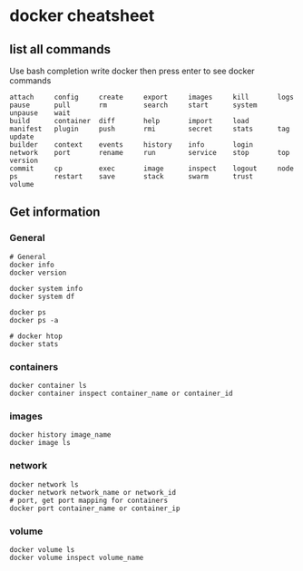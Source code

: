 # docker cheatsheet


## list all commands
Use bash completion write docker then press enter to see docker commands

```
attach     config     create     export     images     kill       logs       pause      pull       rm         search     start      system     unpause    wait
build      container  diff       help       import     load       manifest   plugin     push       rmi        secret     stats      tag        update     
builder    context    events     history    info       login      network    port       rename     run        service    stop       top        version    
commit     cp         exec       image      inspect    logout     node       ps         restart    save       stack      swarm      trust      volume
```

## Get information

### General
```
# General
docker info
docker version

docker system info 
docker system df

docker ps
docker ps -a

# docker htop
docker stats
```

### containers
```
docker container ls
docker container inspect container_name or container_id
```

### images 
```
docker history image_name
docker image ls
```
### network
```
docker network ls
docker network network_name or network_id
# port, get port mapping for containers
docker port container_name or container_ip
```

### volume
```
docker volume ls 
docker volume inspect volume_name
```
